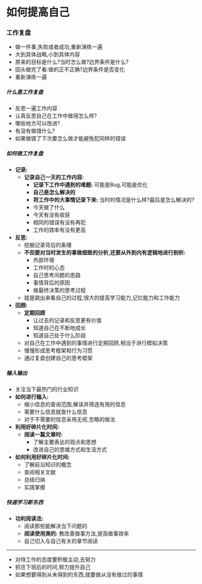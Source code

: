 # 如何提高自己
### 工作复盘
- 做一件事,失败或者成功,重新演练一遍
- 大到具体战略,小到具体内容
- 原来的目标是什么?当时怎么做?边界条件是什么?
- 回头做完了看:做的正不正确?边界条件是否变化
- 重新演练一遍
##### 什么是工作复盘
- 反思一遍工作内容
- 认真反思自己在工作中做得怎么样?
- 哪些地方可以改进?
- 有没有做错什么?
- 如果做错了下次要怎么做才能避免犯同样的错误
##### 如何做工作复盘
- **记录:**
  - **记录自己一天的工作内容:**
    - **记录下工作中遇到的难题:** 可能是Bug,可能是优化
	- **自己是怎么解决的**
	- **将工作中的大事情记录下来:** 当时的情况是什么样?最后是怎么解决的?
	- 今天做了什么
	- 今天有没有收获
	- 相同的错误有没有再犯
	- 工作的效率有没有更高
- **反思:**
  - 挖掘记录背后的条理
  - **不但要对当时发生的事做细致的分析,还要从外到内有逻辑地进行剖析:**
    - 外部环境
	- 工作时的心态
	- 自己思考问题的思路
	- 事情背后的原因
	- 做最终决策的思考过程
  - 就是跳出来看自己的过程,很大的提高学习能力,记忆能力和工作能力
- **回顾:**
  - **定期回顾**
    - 让过去的记录和反思更有价值
    - 知道自己在不断地成长
    - 知道自己处于什么阶段
  - 对自己在工作中遇到的事情进行定期回顾,相当于进行模拟决策
  - 慢慢形成思考框架和行为习惯
  - 通过复盘创建自己的思考框架
##### 输入输出
- 关注当下最热门的行业知识
- **如何进行输入:**
  - 缩小信息的查询范围,解读并筛选有用的信息
  - 需要什么信息就查什么信息
  - 对于不需要的信息采用无视,忽略的做法
- **利用好碎片化时间:**
  - **阅读一篇文章时:**
    - 了解主要表达的观点和思想
    - 改进自己的思维方式和生活方式
- **如何利用好碎片化时间:**
  - 了解前沿知识的概念
  - 查阅相关文献
  - 总结归纳
  - 实践掌握
##### 快速学习新东西
- **功利阅读法:**
  - 阅读那些能解决当下问题的
  - **阅读使用类的:** 教改善做事方法,提高做事效率
  - 自己切入与自己有关的章节阅读
---
- 对待工作的态度要积极主动,去努力
- 抓住下班后的时间,努力提升自己
- 如果想要得到从未得到的东西,就要做从没有做过的事情
